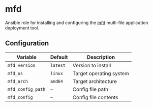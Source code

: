 # mfd
Ansible role for installing and configuring the [mfd](https://github.com/theandrew168/mfd) multi-file application deployment tool.

## Configuration

| Variable | Default | Description |
| -------- | ------- | ----------- |
| `mfd_version` | `latest` | Version to install |
| `mfd_os` | `linux` | Target operating system |
| `mfd_arch` | `amd64` | Target architecture |
| `mfd_config_path` | `~` | Config file path |
| `mfd_config` | `~` | Config file contents |
